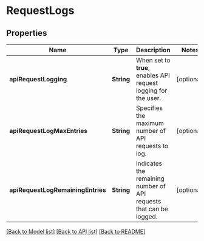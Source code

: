 # RequestLogs

## Properties
Name | Type | Description | Notes
------------ | ------------- | ------------- | -------------
**apiRequestLogging** | **String** |  When set to **true**, enables API request logging for the user.  | [optional] 
**apiRequestLogMaxEntries** | **String** | Specifies the maximum number of API requests to log. | [optional] 
**apiRequestLogRemainingEntries** | **String** | Indicates the remaining number of API requests that can be logged. | [optional] 

[[Back to Model list]](../README.md#documentation-for-models) [[Back to API list]](../README.md#documentation-for-api-endpoints) [[Back to README]](../README.md)


